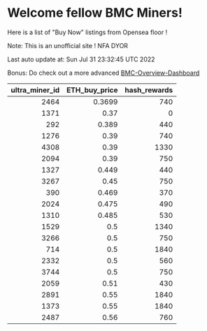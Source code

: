 # Welcome fellow BMC Miners!
Here is a list of "Buy Now" listings from Opensea floor !

Note: This is an unofficial site ! NFA DYOR

Last auto update at: Sun Jul 31 23:32:45 UTC 2022

Bonus: Do check out a more advanced [BMC-Overview-Dashboard](https://dune.com/defifunk/BMC-Overview-Dashboard)


|   ultra_miner_id |   ETH_buy_price |   hash_rewards |
|-----------------:|----------------:|---------------:|
|             2464 |          0.3699 |            740 |
|             1371 |          0.37   |              0 |
|              292 |          0.389  |            440 |
|             1276 |          0.39   |            740 |
|             4308 |          0.39   |           1330 |
|             2094 |          0.39   |            750 |
|             1327 |          0.449  |            440 |
|             3267 |          0.45   |            750 |
|              390 |          0.469  |            370 |
|             2024 |          0.475  |            490 |
|             1310 |          0.485  |            530 |
|             1529 |          0.5    |           1340 |
|             3266 |          0.5    |            750 |
|              714 |          0.5    |           1840 |
|             2332 |          0.5    |            560 |
|             3744 |          0.5    |            750 |
|             2059 |          0.51   |            430 |
|             2891 |          0.55   |           1840 |
|             1373 |          0.55   |           1840 |
|             2487 |          0.56   |            760 |